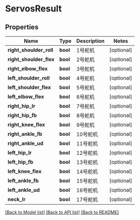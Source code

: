 # ServosResult

## Properties
Name | Type | Description | Notes
------------ | ------------- | ------------- | -------------
**right_shoulder_roll** | **bool** | 1号舵机 | [optional] 
**right_shoulder_flex** | **bool** | 2号舵机 | [optional] 
**right_elbow_flex** | **bool** | 3号舵机 | [optional] 
**left_shoulder_roll** | **bool** | 4号舵机 | [optional] 
**left_shoulder_flex** | **bool** | 5号舵机 | [optional] 
**left_elbow_flex** | **bool** | 6号舵机 | [optional] 
**right_hip_lr** | **bool** | 7号舵机 | [optional] 
**right_hip_fb** | **bool** | 8号舵机 | [optional] 
**right_knee_flex** | **bool** | 9号舵机 | [optional] 
**right_ankle_fb** | **bool** | 10号舵机 | [optional] 
**right_ankle_ud** | **bool** | 11号舵机 | [optional] 
**left_hip_lr** | **bool** | 12号舵机 | [optional] 
**left_hip_fb** | **bool** | 13号舵机 | [optional] 
**left_knee_flex** | **bool** | 14号舵机 | [optional] 
**left_ankle_fb** | **bool** | 15号舵机 | [optional] 
**left_ankle_ud** | **bool** | 16号舵机 | [optional] 
**neck_lr** | **bool** | 17号舵机 | [optional] 

[[Back to Model list]](../README.md#documentation-for-models) [[Back to API list]](../README.md#documentation-for-api-endpoints) [[Back to README]](../README.md)


